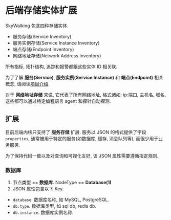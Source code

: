 # 后端存储实体扩展

SkyWalking 包含四种存储实体.

- 服务存储(Service Inventory)
- 服务实例存储(Service Instance Inventory)
- 端点存储(Endpoint Inventory)
- 网络地址存储(Network Address Inventory)

所有指标, 拓扑结构, 追踪和报警都跟这些实体 ID 相关联. 

为了了解 **服务(Service)**, **服务实例(Service Instance)** 和 **端点(Endpoint)** 相关概念,
请阅读[项目介绍](../concepts-and-designs/overview.md#why-use-skywalking).

对于 **网络地址存储** 来说, 它代表了所有网络地址, 格式诸如: ip:端口, 主机名, 域名, 这些都可以通过特定编程语言 agent 和探针自动探测.

## 扩展

目前后端内核只支持了 **服务存储** 扩展.
服务以 JSON 的格式提供了字段 `properties`, 通常被用于特定的服务(如数据库, 缓存, 消息队列等), 而很少用于业务服务. 

为了保持代码一致以及对查询和可视化友好, 该 JSON 属性需要遵循指定规则.

### 数据库

1. 节点类型 == **数据库**. NodeType == **Database(1)**
1. JSON 属性包含以下 Key.
  - `database`. 数据库名称, 如 MySQL, PostgreSQL.
  - `db.type`. 数据库类型, 如 sql db, redis db.
  - `db.instance`. 数据库实例名称.


